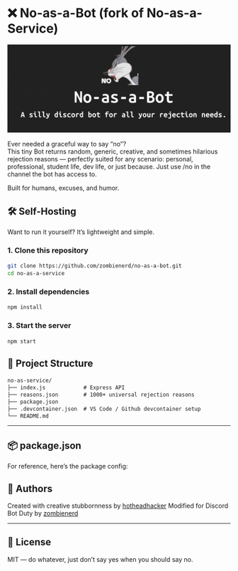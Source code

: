 # ❌ No-as-a-Bot (fork of No-as-a-Service)

<p align="center">
  <img src="https://raw.githubusercontent.com/zombienerd/no-as-a-bot/main/assets/imgs/naab-with-no-logo-bunny.png" width="800" alt="No-as-a-Service Banner" width="70%"/>
</p>


Ever needed a graceful way to say “no”?  
This tiny Bot returns random, generic, creative, and sometimes hilarious rejection reasons — perfectly suited for any scenario: personal, professional, student life, dev life, or just because.  Just use /no in the channel the bot has access to.

Built for humans, excuses, and humor.


## 🛠️ Self-Hosting

Want to run it yourself? It’s lightweight and simple.

### 1. Clone this repository
```bash
git clone https://github.com/zombienerd/no-as-a-bot.git
cd no-as-a-service
```

### 2. Install dependencies
```bash
npm install
```

### 3. Start the server
```bash
npm start
```

## 📁 Project Structure

```
no-as-service/
├── index.js            # Express API
├── reasons.json        # 1000+ universal rejection reasons
├── package.json
├── .devcontainer.json  # VS Code / Github devcontainer setup
└── README.md
```

---

## 📦 package.json

For reference, here’s the package config:



## 👤 Authors

Created with creative stubbornness by [hotheadhacker](https://github.com/hotheadhacker)
Modified for Discord Bot Duty by [zombienerd](https://github.com/zombienerd)

---

## 📄 License

MIT — do whatever, just don’t say yes when you should say no.
